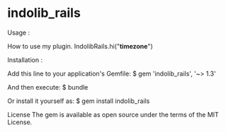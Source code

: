 # indolib_rails

Usage :

How to use my plugin.
IndolibRails.hi("**timezone**")

Installation :

Add this line to your application's Gemfile:
$ gem 'indolib_rails', '~> 1.3'

And then execute:
$ bundle

Or install it yourself as:
$ gem install indolib_rails

License
The gem is available as open source under the terms of the MIT License.


